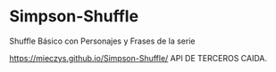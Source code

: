 # Simpson-Shuffle
Shuffle Básico con Personajes y Frases de la serie

https://mieczys.github.io/Simpson-Shuffle/
API DE TERCEROS CAIDA.
